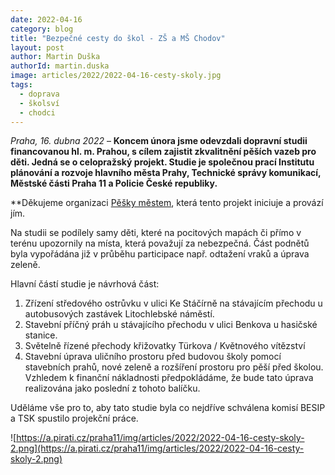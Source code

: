 ```yaml
---
date: 2022-04-16
category: blog
title: "Bezpečné cesty do škol - ZŠ a MŠ Chodov"
layout: post
author: Martin Duška
authorId: martin.duska
image: articles/2022/2022-04-16-cesty-skoly.jpg
tags: 
  - doprava
  - školsví
  - chodci
---
```


*Praha, 16. dubna 2022* – **Koncem února jsme odevzdali dopravní studii financovanou hl. m. Prahou, s cílem zajistit zkvalitnění pěších vazeb pro děti. Jedná se o celopražský projekt. Studie je společnou prací  Institutu plánování a rozvoje hlavního města Prahy, Technické správy komunikací, Městské části Praha 11 a Policie České republiky.**

**Děkujeme organizaci [Pěšky městem](https://peskymestem.cz/skola/zs-chodov/?fbclid=IwAR08jU-Se3bw9O3690kRHF1Ca9eK_0KGjUZp2HPURK8PYQiiwU3Fb0B3Kew), která tento projekt iniciuje a provází jím.

Na studii se podílely samy děti, které na pocitových mapách či  přímo v terénu upozornily na místa, která považují za nebezpečná. Část podnětů byla vypořádána již v průběhu participace např. odtažení vraků a úprava zeleně.

Hlavní částí studie je návrhová část:
1. Zřízení středového ostrůvku v ulici Ke Stáčírně na stávajícím přechodu u autobusových zastávek Litochlebské náměstí.
2. Stavební příčný práh u stávajícího přechodu v ulici Benkova u hasičské stanice.
3. Světelně řízené přechody křižovatky Türkova / Květnového vítězství
4. Stavební úprava uličního prostoru před budovou školy pomocí stavebních prahů, nové zeleně a rozšíření prostoru pro pěší před školou. Vzhledem k finanční nákladnosti předpokládáme, že bude tato úprava realizována jako poslední z tohoto balíčku.

Uděláme vše pro to, aby tato studie byla co nejdříve schválena komisí BESIP a TSK spustilo projekční práce. 






![https://a.pirati.cz/praha11/img/articles/2022/2022-04-16-cesty-skoly-2.png](https://a.pirati.cz/praha11/img/articles/2022/2022-04-16-cesty-skoly-2.png)
